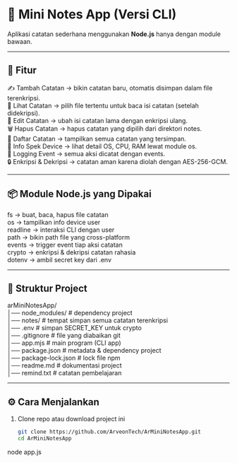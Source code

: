 # 📝 Mini Notes App (Versi CLI)

Aplikasi catatan sederhana menggunakan **Node.js** hanya dengan module bawaan.

---

## 🚀 Fitur

✍️ Tambah Catatan → bikin catatan baru, otomatis disimpan dalam file terenkripsi.  
📖 Lihat Catatan → pilih file tertentu untuk baca isi catatan (setelah didekripsi).  
📝 Edit Catatan → ubah isi catatan lama dengan enkripsi ulang.  
🗑️ Hapus Catatan → hapus catatan yang dipilih dari direktori notes.  
📂 Daftar Catatan → tampilkan semua catatan yang tersimpan.  
👤 Info Spek Device → lihat detail OS, CPU, RAM lewat module os.  
🔔 Logging Event → semua aksi dicatat dengan events.  
🔒 Enkripsi & Dekripsi → catatan aman karena diolah dengan AES-256-GCM.  

---

## 📦 Module Node.js yang Dipakai

fs → buat, baca, hapus file catatan  
os → tampilkan info device user  
readline → interaksi CLI dengan user  
path → bikin path file yang cross-platform  
events → trigger event tiap aksi catatan  
crypto → enkripsi & dekripsi catatan rahasia  
dotenv → ambil secret key dari .env  

---

## 📂 Struktur Project

arMiniNotesApp/  
│── node_modules/ # dependency project  
│── notes/ # tempat simpan semua catatan terenkripsi  
│── .env # simpan SECRET_KEY untuk crypto  
│── .gitignore # file yang diabaikan git  
│── app.mjs # main program (CLI app)  
│── package.json # metadata & dependency project  
│── package-lock.json # lock file npm  
│── readme.md # dokumentasi project  
│── remind.txt # catatan pembelajaran  

---

## ⚙️ Cara Menjalankan

1. Clone repo atau download project ini
   ```bash
   git clone https://github.com/ArveonTech/ArMiniNotesApp.git
   cd ArMiniNotesApp
   ```

node app.js
